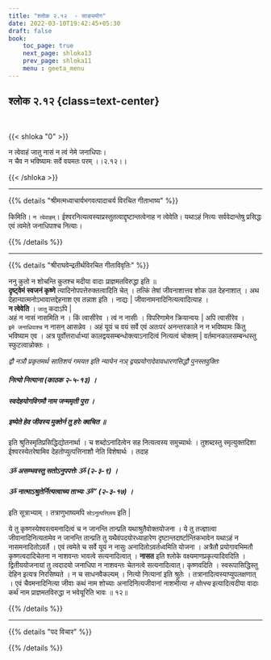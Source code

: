 ```yaml
---
title: "श्लोक २.१२  - साङ्ययोग"
date: 2022-03-10T19:42:45+05:30
draft: false
book:
    toc_page: true
    next_page: shloka13
    prev_page: shloka11
    menu : geeta_menu
---
```




## श्लोक २.१२ {class=text-center}

<br/>

{{< shloka  "0"  >}}

न त्वेवाहं जातु नासं न त्वं नेमे जनाधिपाः।  
न चैव न भविष्यामः सर्वे वयमतः परम् ।।२.१२।।

{{< /shloka >}}

---


{{% details "श्रीमत्मध्वाचार्यभगवत्पादाचर्य विरचित  गीताभाष्य" %}}

किमिति। `न त्वेवाहम्`। ईश्वरनित्यत्वस्याप्रस्तुतत्वाद्दृष्टान्तत्वेनाह न त्वेवेति। यथाऽहं नित्यः सर्ववेदान्तेषु प्रसिद्धः एवं त्वमेते जनाधिपाश्च नित्याः।

{{% /details %}}

---

{{% details "श्रीराघवेन्द्रतीर्थविरचित गीताविवृतिः" %}}

ननु कुतो न शोचन्ति कुतश्च मदीया वादाः प्राज्ञमतविरुद्धा इति ॥  
**दृष्ट्वेमं स्वजनं कृष्णे** त्यादिनोपपत्तेरुक्तत्वादिति चेत्‌ । तत्किं तेषां जीवनाशात्तव शोक उत देहनाशात्‌ । अथ देहान्यात्मनोऽभावात्तद्देहनाश एव तन्नाश इति । नाद्यः | जीवानामनादिनित्यत्वादित्याह ।  
**न त्वेवेति** । `जातु` कदाऽपि |  
अहं न नासं नासमिति न । किं त्वासीरेव । त्वं न नासीः ।
विपरिणामेन क्रियान्वयः | अपि त्वासीरेव ।  
`इमे जनाधिपाश्च` न नासन्‌
आसन्नेव । अहं यूयं च वयं सर्वे एवं अतःपरं अनन्तरकाले न न भविष्यामः
किंतु भविष्याम एव । अत्र पूर्वोत्तरार्धाभ्यां कालद्वयसम्बन्धोक्त्याऽनादित्वं नित्यत्वं चोक्तम्‌ | वर्तमानकालसम्बन्धस्तु स्फुटत्वान्नोक्तः ।  

<em>
द्वौ नञौ प्रकृतमर्थ सातिशयं गमयत इति न्यायेन 
नञ् द्वयप्रयोगादेवावधारणसिद्धौ  पुनस्तवुक्तिः 
</em>

##### नित्यो नित्याना (काठक २-५-१३) ।   

##### स्वदेहयोगविगमौ नाम जन्ममृती पुरा । 
##### इष्येते हेव जीवस्य मुक्तेर्न तु हरेः क्वचित ॥

इति श्रुतिस्मृतिप्रसिद्धिद्योतनार्था । च शब्दोऽनादित्वेन सह नित्यत्वस्य समुच्यार्थः । तुशब्दस्तु स्मृत्युक्तदिशा ईश्वरस्येतरेषामिव देहतोप्युत्पत्तिनाशौ नेति विशेषार्थः ।   तदाह

##### ૐ असम्भवस्तु सतोऽनुपपत्तेः ૐ (२-३-९) ।
##### ૐ नात्माऽश्रुतेर्नित्यत्वाच्य ताभ्यः ૐ” (२-३-१७) ।

इति सूत्राभ्याम्‌ । तत्राणुभाष्यमपि  `सोऽनुत्पत्तिलय` इति |  

ये तु कृष्णस्येश्वरत्वमनादित्वं च न जानन्ति तान्प्रति यथाश्रुतैवोक्तयोजना । ये तु तज्ज्ञात्वा जीवानादिनित्यतामेव न जानन्ति तान्प्रति तु यथैवंपदयोरध्याहारेण दृष्टान्तदार्ष्टान्तिकभावेन यथाऽहं न नासमनादितोऽवर्ते । एवं त्वमेते च सर्वे
यूयं न नासुः अनादितोऽवर्तध्वमिति योजना । अत्रैतौ प्रयोगावभिमतौ
कृष्णत्वदादिचेतना न नाशवन्तः भावत्वे सत्यनादित्वात्‌ । **नासत** इति श्लोके वक्ष्यमाणप्रकृत्यादिवदिति । द्वितीययोजनायां तु त्वदादयो जनाधिपा न नाशवन्तः चेतनत्वे सत्यनादित्वात्‌। कृष्णवदिति । स्वरूपासिद्धिस्तु देहिन इत्यत्र निरसिष्यते । न च साधनवैकल्यम्‌ । नित्यो नित्यानां इति श्रुतेः । तत्रानादित्वस्याप्युपलक्षणात्‌ । एवं चैवमनादिनित्या जीवाः कथं नाम शोच्याः  अनादिनित्यजीवानां नाशभीत्या *न योत्स्य*
इत्यादित्वदीया वादाः कर्थ॑ नाम प्राज्ञमतविरुद्धा न भवेयूरिति भावः ॥ १२॥

{{% /details %}}


---

{{% details "पद विचार" %}}


{{% /details %}}

